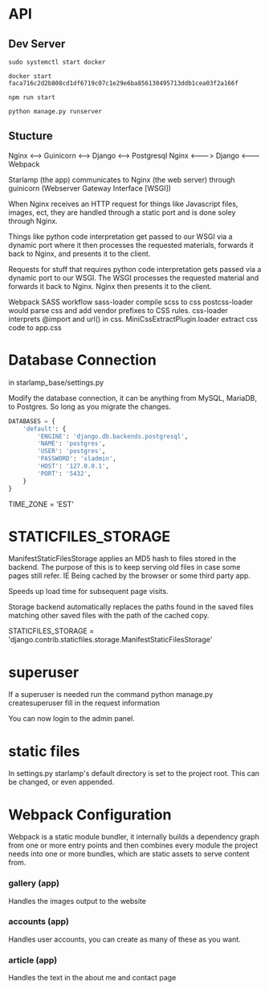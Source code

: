 # API

## Dev Server

`sudo systemctl start docker`

`docker start faca716c2d2b808cd1df6719c07c1e29e6ba856130495713ddb1cea03f2a166f`

`npm run start`

`python manage.py runserver`
## Stucture
Nginx <--> Guinicorn <--> Django <--> Postgresql
Nginx <---> Django <--- Webpack


Starlamp (the app) communicates to Nginx (the web server) through guinicorn (Webserver Gateway Interface [WSGI])

When Nginx receives an HTTP request for things like Javascript files, images, ect,
they are handled through a static port and is done soley through Nginx.

Things like python code interpretation get passed to our WSGI via a dynamic port
where it then processes the requested materials, forwards it back to Nginx, and presents
it to the client. 

Requests for stuff that requires python code interpretation gets passed via a dynamic port to our WSGI. The WSGI 
processes the requested material and forwards it back to Nginx. Nginx then presents it to the client.

Webpack SASS workflow
sass-loader compile scss to css
postcss-loader would parse css and add vendor prefixes to CSS rules.
css-loader interprets @import and url() in css.
MiniCssExtractPlugin.loader extract css code to app.css


# Database Connection
in starlamp_base/settings.py

Modify the database connection, it can be anything from MySQL, MariaDB, to Postgres. So long as you migrate the changes.
```python
DATABASES = {
    'default': {
        'ENGINE': 'django.db.backends.postgresql',
        'NAME': 'postgres',
        'USER': 'postgres',
        'PASSWORD': 'sladmin',
        'HOST': '127.0.0.1',
        'PORT': '5432',
    }
}
```
TIME_ZONE = 'EST'

# STATICFILES_STORAGE
ManifestStaticFilesStorage applies an MD5 hash to files stored in the backend. 
The purpose of this is to keep serving old files in case some pages still refer. IE Being cached by the browser or some third party app.

Speeds up load time for subsequent page visits.

Storage backend automatically replaces the paths found in the saved files matching other saved files with the 
path of the cached copy.

STATICFILES_STORAGE = 'django.contrib.staticfiles.storage.ManifestStaticFilesStorage'


# superuser
If a superuser is needed run the command
python manage.py createsuperuser fill in the request information

You can now login to the admin panel.

# static files 
In settings.py starlamp's default directory is set to the project root. This can be changed, or even appended.

# Webpack Configuration
Webpack is a static module bundler, it internally builds a 
dependency graph from one or more entry points and then combines 
every module the project needs into one or more bundles, which are static
assets to serve content from.

### gallery (app)
Handles the images output to the website

### accounts (app)
Handles user accounts, you can create as many of these as you want.

### article (app)
Handles the text in the about me and contact page
